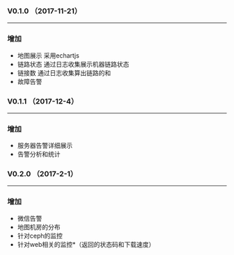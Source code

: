 ### V0.1.0 （2017-11-21）
*******************************************************
### 增加
* 地图展示 采用echartjs 
* 链路状态 通过日志收集展示机器链路状态 
* 链接数   通过日志收集算出链路的和
* 故障告警


### V0.1.1 （2017-12-4）
*******************************************************
### 增加
  * 服务器告警详细展示
  * 告警分析和统计

### V0.2.0 （2017-2-1）
*******************************************************
### 增加
  * 微信告警
  * 地图机房的分布
  * 针对ceph的监控
  * 针对web相关的监控*（返回的状态码和下载速度）